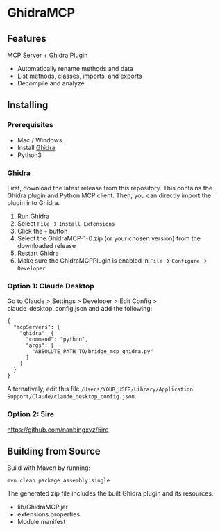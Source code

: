 # GhidraMCP

## Features
MCP Server + Ghidra Plugin

- Automatically rename methods and data
- List methods, classes, imports, and exports
- Decompile and analyze

## Installing

### Prerequisites
- Mac / Windows
- Install [Ghidra](https://ghidra-sre.org)
- Python3

### Ghidra
First, download the latest release from this repository. This contains the Ghidra plugin and Python MCP client. Then, you can directly import the plugin into Ghidra.

1. Run Ghidra
2. Select `File` -> `Install Extensions`
3. Click the `+` button
4. Select the GhidraMCP-1-0.zip (or your chosen version) from the downloaded release
5. Restart Ghidra
6. Make sure the GhidraMCPPlugin is enabled in `File` -> `Configure` -> `Developer`


### Option 1: Claude Desktop
Go to Claude > Settings > Developer > Edit Config > claude_desktop_config.json and add the following:

```
{
  "mcpServers": {
    "ghidra": {
      "command": "python",
      "args": [
        "ABSOLUTE_PATH_TO/bridge_mcp_ghidra.py"
      ]
    }
  }
}
```

Alternatively, edit this file `/Users/YOUR_USER/Library/Application Support/Claude/claude_desktop_config.json`.

### Option 2: 5ire
https://github.com/nanbingxyz/5ire

## Building from Source
Build with Maven by running:

`mvn clean package assembly:single`

The generated zip file includes the built Ghidra plugin and its resources.

- lib/GhidraMCP.jar
- extensions.properties
- Module.manifest
